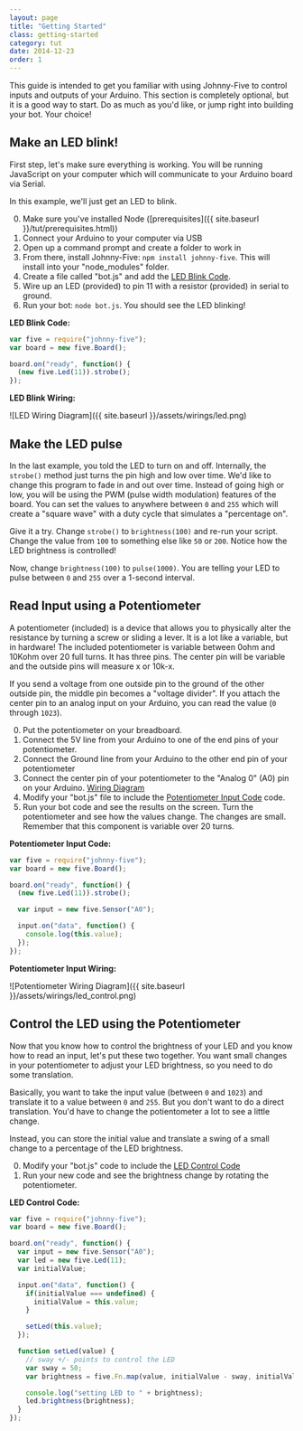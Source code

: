 ```yaml
---
layout: page
title: "Getting Started"
class: getting-started
category: tut
date: 2014-12-23
order: 1
---
```


This guide is intended to get you familiar with using Johnny-Five to control inputs and outputs of your Arduino.  This section is completely optional, but it is a good way to start.  Do as much as you'd like, or jump right into building your bot.  Your choice!

## Make an LED blink!
First step, let's make sure everything is working.  You will be running JavaScript on your computer which will communicate to your Arduino board via Serial.

In this example, we'll just get an LED to blink.

0. Make sure you've installed Node ([prerequisites]({{ site.baseurl }}/tut/prerequisites.html)) 
0. Connect your Arduino to your computer via USB
0. Open up a command prompt and create a folder to work in
0. From there, install Johnny-Five: `npm install johnny-five`.  This will install into your "node_modules" folder.
0. Create a file called "bot.js" and add the [LED Blink Code](#ledblink).
0. Wire up an LED (provided) to pin 11 with a resistor (provided) in serial to ground.
0. Run your bot: `node bot.js`.  You should see the LED blinking!

<a name="ledblink"></a>
**LED Blink Code:**

```javascript
var five = require("johnny-five");
var board = new five.Board();

board.on("ready", function() {
  (new five.Led(11)).strobe();
});
```

**LED Blink Wiring:**

![LED Wiring Diagram]({{ site.baseurl }}/assets/wirings/led.png)

## Make the LED pulse
In the last example, you told the LED to turn on and off.  Internally, the `strobe()` method just turns the pin high and low over time.  We'd like to change this program to fade in and out over time.  Instead of going high or low, you will be using the PWM (pulse width modulation) features of the board.  You can set the values to anywhere between `0` and `255` which will create a "square wave" with a duty cycle that simulates a "percentage on".  

Give it a try.  Change `strobe()` to `brightness(100)` and re-run your script.  Change the value from `100` to something else like `50` or `200`.  Notice how the LED brightness is controlled!

Now, change `brightness(100)` to `pulse(1000)`.  You are telling your LED to pulse between `0` and `255` over a 1-second interval.

## Read Input using a Potentiometer
A potentiometer (included) is a device that allows you to physically alter the resistance by turning a screw or sliding a lever.  It is a lot like a variable, but in hardware!  The included potentiometer is variable between 0ohm and 10Kohm over 20 full turns.  It has three pins.  The center pin will be variable and the outside pins will measure x or 10k-x.  

If you send a voltage from one outside pin to the ground of the other outside pin, the middle pin becomes a "voltage divider".  If you attach the center pin to an analog input on your Arduino, you can read the value (`0` through `1023`).

0. Put the potentiometer on your breadboard.
0. Connect the 5V line from your Arduino to one of the end pins of your potentiometer.
0. Connect the Ground line from your Arduino to the other end pin of your potentiometer
0. Connect the center pin of your potentiometer to the "Analog 0" (A0) pin on your Arduino.  [Wiring Diagram](#potinput_wiring)
0. Modify your "bot.js" file to include the [Potentiometer Input Code](#potinput) code.
0. Run your bot code and see the results on the screen.  Turn the potentiometer and see how the values change.  The changes are small.  Remember that this component is variable over 20 turns.

<a name="potinput"></a>
**Potentiometer Input Code:**

```javascript
var five = require("johnny-five");
var board = new five.Board();

board.on("ready", function() {
  (new five.Led(11)).strobe();

  var input = new five.Sensor("A0");

  input.on("data", function() {
    console.log(this.value);
  });
});
```

<a name="potinput_wiring"></a>
**Potentiometer Input Wiring:**

![Potentiometer Wiring Diagram]({{ site.baseurl }}/assets/wirings/led_control.png) 

## Control the LED using the Potentiometer
Now that you know how to control the brightness of your LED and you know how to read an input, let's put these two together.  You want small changes in your potentiometer to adjust your LED brightness, so you need to do some translation.  

Basically, you want to take the input value (between `0` and `1023`) and translate it to a value between `0` and `255`.  But you don't want to do a direct translation.  You'd have to change the potientometer a lot to see a little change.  

Instead, you can store the initial value and translate a swing of a small change to a percentage of the LED brightness.

0. Modify your "bot.js" code to include the [LED Control Code](#led_control)
0. Run your new code and see the brightness change by rotating the potentiometer.

<a name="led_control"></a>
**LED Control Code:**

```javascript
var five = require("johnny-five");
var board = new five.Board();

board.on("ready", function() {
  var input = new five.Sensor("A0");
  var led = new five.Led(11);
  var initialValue;

  input.on("data", function() {
    if(initialValue === undefined) {
      initialValue = this.value;
    }

    setLed(this.value);
  });

  function setLed(value) {
    // sway +/- points to control the LED
    var sway = 50;
    var brightness = five.Fn.map(value, initialValue - sway, initialValue + sway, 0, 255);

    console.log("setting LED to " + brightness);
    led.brightness(brightness);
  }
});
```
